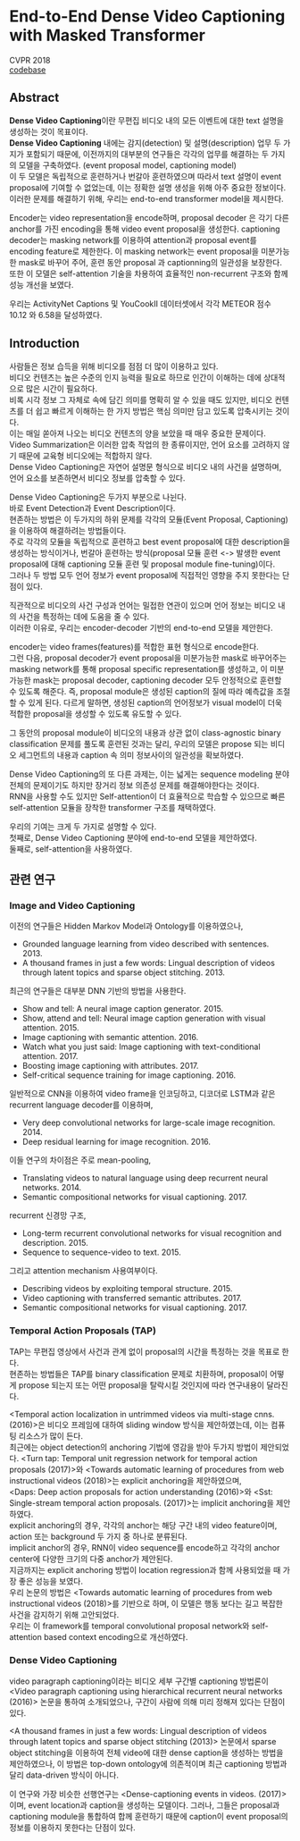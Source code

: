# End-to-End Dense Video Captioning with Masked Transformer
CVPR 2018  
[codebase](https://github.com/salesforce/densecap)  

## Abstract
**Dense Video Captioning**이란 무편집 비디오 내의 모든 이벤트에 대한 text 설명을 생성하는 것이 목표이다.   
**Dense Video Captioning** 내에는 감지(detection) 및 설명(description) 업무 두 가지가 포함되기 때문에, 이전까지의 대부분의 연구들은 각각의 업무를 해결하는 두 가지의 모델을 구축하였다. (event proposal model, captioning model)  
이 두 모델은 독립적으로 훈련하거나 번갈아 훈련하였으며 따라서 text 설명이 event proposal에 기여할 수 없었는데, 이는 정확한 설명 생성을 위해 아주 중요한 정보이다.  
이러한 문제를 해결하기 위해, 우리는 end-to-end transformer model을 제시한다.  

Encoder는 video representation을 encode하며, proposal decoder 은 각기 다른 anchor를 가진 encoding을 통해 video event proposal을 생성한다. captioning decoder는 masking network를 이용하여 attention과 proposal event를 encoding feature로 제한한다. 이 masking network는 event proposal을 미분가능한 mask로 바꾸어 주어, 훈련 동안 proposal 과 captionning의 일관성을 보장한다. 또한 이 모델은 self-attention 기술을 차용하여 효율적인 non-recurrent 구조와 함께 성능 개선을 보였다.  

우리는 ActivityNet Captions 및 YouCookII 데이터셋에서 각각 METEOR 점수 10.12 와 6.58을 달성하였다.  

## Introduction
사람들은 정보 습득을 위해 비디오를 점점 더 많이 이용하고 있다.  
비디오 컨텐츠는 높은 수준의 인지 능력을 필요로 하므로 인간이 이해하는 데에 상대적으로 많은 시간이 필요하다.  
비록 시각 정보 그 자체로 속에 담긴 의미를 명확히 알 수 있을 때도 있지만, 비디오 컨텐츠를 더 쉽고 빠르게 이해하는 한 가지 방법은 핵심 의미만 담고 있도록 압축시키는 것이다.  
이는 매일 쏟아져 나오는 비디오 컨텐츠의 양을 보았을 때 매우 중요한 문제이다.  
Video Summarization은 이러한 압축 작업의 한 종류이지만, 언어 요소를 고려하지 않기 때문에 교육형 비디오에는 적합하지 않다.  
Dense Video Captioning은 자연어 설명문 형식으로 비디오 내의 사건을 설명하며, 언어 요소를 보존하면서 비디오 정보를 압축할 수 있다.  

Dense Video Captioning은 두가지 부분으로 나뉜다.  
바로 Event Detection과 Event Description이다.  
현존하는 방법은 이 두가지의 하위 문제를 각각의 모듈(Event Proposal, Captioning)을 이용하여 해결하려는 방법들이다.  
주로 각각의 모듈을 독립적으로 훈련하고 best event proposal에 대한 description을 생성하는 방식이거나, 번갈아 훈련하는 방식(proposal 모듈 훈련 <-> 발생한 event proposal에 대해 captioning 모듈 훈련 및 proposal module fine-tuning)이다.  
그러나 두 방법 모두 언어 정보가 event proposal에 직접적인 영향을 주지 못한다는 단점이 있다.  

직관적으로 비디오의 사건 구성과 언어는 밀접한 연관이 있으며 언어 정보는 비디오 내의 사건을 특정하는 데에 도움을 줄 수 있다.  
이러한 이유로, 우리는 encoder-decoder 기반의 end-to-end 모델을 제안한다.  

encoder는 video frames(features)를 적합한 표현 형식으로 encode한다.  
그런 다음, proposal decoder가 event proposal을 미분가능한 mask로 바꾸어주는 masking network를 통해 proposal specific representation를 생성하고, 이 미분가능한 mask는 proposal decoder, captioning decoder 모두 안정적으로 훈련할 수 있도록 해준다. 즉, proposal module은 생성된 caption의 질에 따라 예측값을 조절할 수 있게 된다. 다르게 말하면, 생성된 caption의 언어정보가 visual model이 더욱 적합한 proposal을 생성할 수 있도록 유도할 수 있다.  

그 동안의 proposal module이 비디오의 내용과 상관 없이 class-agnostic binary classification 문제를 풀도록 훈련된 것과는 달리, 우리의 모델은 propose 되는 비디오 세그먼트의 내용과 caption 속 의미 정보사이의 일관성을 확보하였다.  

Dense Video Captioning의 또 다른 과제는, 이는 넓게는 sequence modeling 분야 전체의 문제이기도 하지만 장거리 정보 의존성 문제를 해결해야한다는 것이다.  
RNN을 사용할 수도 있지만 Self-attention이 더 효율적으로 학습할 수 있으므로 빠른 self-attention 모듈을 장착한 transformer 구조를 채택하였다.  

우리의 기여는 크게 두 가지로 설명할 수 있다.  
첫째로, Dense Video Captioning 분야에 end-to-end 모델을 제안하였다.  
둘째로, self-attention을 사용하였다.  

## 관련 연구
### Image and Video Captioning
이전의 연구들은 Hidden Markov Model과 Ontology를 이용하였으나, 
- Grounded language learning from video described with sentences. 2013.
- A thousand frames in just a few words: Lingual description of videos through latent topics and sparse object stitching. 2013.

최근의 연구들은 대부분 DNN 기반의 방법을 사용한다.
- Show and tell: A neural image caption generator. 2015.
- Show, attend and tell: Neural image caption generation with visual attention. 2015.
- Image captioning with semantic attention. 2016.
- Watch what you just said: Image captioning with text-conditional attention. 2017.
- Boosting image captioning with attributes. 2017.
- Self-critical sequence training for image captioning. 2016.

일반적으로 CNN을 이용하여 video frame을 인코딩하고, 디코더로 LSTM과 같은 recurrent language decoder를 이용하며,
- Very deep convolutional networks for large-scale image recognition. 2014.
- Deep residual learning for image recognition. 2016.

이들 연구의 차이점은 주로 mean-pooling,  
- Translating videos to natural language using deep recurrent neural networks. 2014.
- Semantic compositional networks for visual captioning. 2017.

recurrent 신경망 구조,
- Long-term recurrent convolutional networks for visual
recognition and description. 2015. 
- Sequence to sequence-video to text. 2015.

그리고 attention mechanism 사용여부이다. 
- Describing videos by exploiting temporal structure. 2015.
- Video captioning with transferred semantic attributes. 2017.
- Semantic compositional networks for visual captioning. 2017.

### Temporal Action Proposals (TAP)
TAP는 무편집 영상에서 사건과 관계 없이 proposal의 시간을 특정하는 것을 목표로 한다.  
현존하는 방법들은 TAP를 binary classification 문제로 치환하며, proposal이 어떻게 propose 되는지 또는 어떤 proposal을 탈락시킬 것인지에 따라 연구내용이 달라진다.  

<Temporal action localization in untrimmed videos via multi-stage cnns. (2016)>은 비디오 프레임에 대하여 sliding window 방식을 제안하였는데, 이는 컴퓨팅 리소스가 많이 든다.  
최근에는 object detection의 anchoring 기법에 영감을 받아 두가지 방법이 제안되었다. 
<Turn tap: Temporal unit regression network for temporal action proposals (2017)>와 <Towards automatic learning of procedures from web instructional videos (2018)>는 explicit anchoring을 제안하였으며,  
<Daps: Deep action proposals for action understanding (2016)>와 <Sst: Single-stream temporal action proposals. (2017)>는 implicit anchoring을 제안하였다.  
explicit anchoring의 경우, 각각의 anchor는 해당 구간 내의 video feature이며, action 또는 background 두 가지 중 하나로 분류된다.  
implicit anchor의 경우, RNN이 video sequence를 encode하고 각각의 anchor center에 다양한 크기의 다중 anchor가 제안된다.  
지금까지는 explicit anchoring 방법이 location regression과 함께 사용되었을 때 가장 좋은 성능을 보였다.  
우리 논문의 방법은 <Towards automatic learning of procedures from web instructional videos (2018)>를 기반으로 하며, 이 모델은 행동 보다는 길고 복잡한 사건을 감지하기 위해 고안되었다.  
우리는 이 framework를 temporal convolutional proposal network와 self-attention based context encoding으로 개선하였다.

### Dense Video Captioning
video paragraph captioning이라는 비디오 세부 구간별 captioning 방법론이 <Video paragraph captioning using hierarchical recurrent neural networks (2016)> 논문을 통하여 소개되었으나, 구간이 사람에 의해 미리 정해져 있다는 단점이 있다.  

<A thousand frames in just a few words: Lingual description of videos through latent topics and sparse object stitching (2013)> 논문에서 sparse object stitching을 이용하여 전체 video에 대한 dense caption을 생성하는 방법을 제안하였으나, 이 방법은 top-down ontology에 의존적이며 최근 captioning 방법과 달리 data-driven 방식이 아니다.  

이 연구와 가장 비슷한 선행연구는 <Dense-captioning events in videos. (2017)> 이며, event location과 caption을 생성하는 모델이다. 그러나, 그들은 proposal과 captioning module을 통합하여 합께 훈련하기 때문에 caption이 event proposal의 정보를 이용하지 못한다는 단점이 있다. 